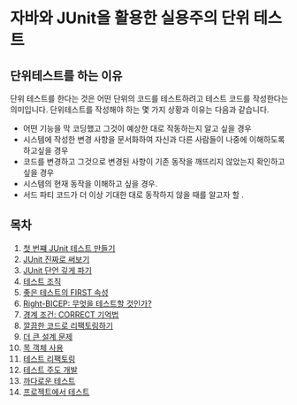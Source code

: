 # 자바와 JUnit을 활용한 실용주의 단위 테스트

## 단위테스트를 하는 이유

단위 테스트를 한다는 것은 어떤 단위의 코드를 테스트하려고 테스트 코드를 작성한다는 의미입니다. 단위테스트를 작성해야 하는 몇 가지 상황과 이유는 다음과 같습니다.

- 어떤 기능을 막 코딩했고 그것이 예상한 대로 작동하는지 알고 싶을 경우
- 시스템에 작성한 변경 사항을 문서화하여 자신과 다른 사람들이 나중에 이해하도록 하고싶을 경우
- 코드를 변경하고 그것으로 변경된 사항이 기존 동작을 깨뜨리지 않았는지 확인하고 싶을 경우
- 시스템의 현재 동작을 이해하고 싶을 경우.
- 서드 파티 코드가 더 이상 기대한 대로 동작하지 않을 때를 알고자 할 . 

## 목차 

1. [첫 번쨰 JUnit 테스트 만들기](./chap01/summary.md)
2. [JUnit 진짜로 써보기](./chap02/summary.md)
3. [JUnit 단언 깊게 파기](./chap03/summary.md)
4. [테스트 조직](./chap04/summary.md)
5. [좋은 테스트의 FIRST 속성](./chap05/summary.md)
6. [Right-BICEP: 무엇을 테스트할 것인가?](./chap06/summary.md)
7. [경계 조건: CORRECT 기억법](./chap07/summary.md)
8. [깔끔한 코드로 리팩토링하기](./chap08/summary.md)
9. [더 큰 설계 문제](./chap09/summary.md)
10. [목 객체 사용](./chap10/summary.md)
11. [테스트 리팩토링](./chap11/summary.md)
12. [테스트 주도 개발](./chap12/summary.md)
13. [까다로운 테스트](./chap13/summary.md)
14. [프로젝트에서 테스트](./chap14/summary.md)
